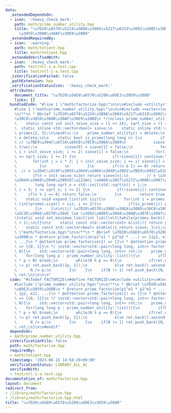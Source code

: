 ```yaml
---
data:
  _extendedDependsOn:
  - icon: ':heavy_check_mark:'
    path: math/prime_number_utility.hpp
    title: "\u7D20\u6570\u5224\u5B9A\u3084\u5217\u6319\u3092\u30B5\u30DD\u30FC\u30C8\
      \u3059\u308B\u30AF\u30E9\u30B9"
  _extendedRequiredBy:
  - icon: ':warning:'
    path: math/totient.hpp
    title: math/totient.hpp
  _extendedVerifiedWith:
  - icon: ':heavy_check_mark:'
    path: test/ntl-1-a.test.cpp
    title: test/ntl-1-a.test.cpp
  _isVerificationFailed: false
  _pathExtension: hpp
  _verificationStatusIcon: ':heavy_check_mark:'
  attributes:
    document_title: "\u7D20\u56E0\u6570\u5206\u89E3\u3059\u308B"
    links: []
  bundledCode: "#line 1 \"math/factorize.hpp\"\n\n\n#include <utility>\n#include <cmath>\n\
    #line 1 \"math/prime_number_utility.hpp\"\n\n\n#include <vector>\n#include <math.h>\n\
    \n/**\n * @brief \u7D20\u6570\u5224\u5B9A\u3084\u5217\u6319\u3092\u30B5\u30DD\u30FC\
    \u30C8\u3059\u308B\u30AF\u30E9\u30B9\n */\nclass prime_number_utility{\nprotected:\n\
    \    static const int init_seive_size = (1 << 24), sqrt_size = (1 << 12);\n  \
    \  static inline std::vector<bool> sieve;\n    static inline std::vector<int>\
    \ primes{2, 3};\n\npublic:\n    prime_number_utility() = delete;\n    ~prime_number_utility()\
    \ = delete;\n\n    static bool is_prime(long long n) {\n        if(sieve.empty()){\
    \ // \u7BE9\u304C\u672A\u69CB\u7BC9\u306A\u3089\n            sieve.assign(init_seive_size,\
    \ true);\n            sieve[0] = sieve[1] = false;\n            for(int i = 4;\
    \ i < init_seive_size; i += 2) sieve[i] = false;\n            for(int i = 3; i\
    \ <= sqrt_size; i += 2) {\n                if(!sieve[i]) continue;\n         \
    \       for(int j = i * 2; j < init_seive_size; j += i) sieve[j] = false;\n  \
    \          }\n        \n        }\n        if((n & 1) == 0) return 0;\n      \
    \  // n \u304C\u5C0F\u3055\u3044\u3068\u304D\u3001\u7BE9\u3092\u53C2\u7167\n \
    \       if(n < init_seive_size) return sieve[n];\n        // n \u304C\u5927\u304D\
    \u3044\u3068\u304D\u3001O(\u221An) \u8A66\u3057\u5272\u308A\u3067\u8A08\u7B97\n\
    \        long long sqrt_n = std::ceil(std::sqrt(n)) + 1;\n        for(long long\
    \ i = 3; i <= sqrt_n; i += 2) {\n            if(!sieve[i]) continue;\n       \
    \     if(n % i == 0) return false;\n        }\n        return true;\n    }\n\n\
    \    static void expand_list(int siz){\n        for(int i = primes.back() + 2;\
    \ (int)primes.size() < siz; i += 2){\n            if(is_prime(i)) primes.push_back(i);\n\
    \        }\n    }\n\n\t// \u7D20\u6570\u306E\u30EA\u30B9\u30C8\u3092\u3001\u672B\
    \u5C3E\u306E\u6570\u304C lim \u3092\u8D85\u3048\u308B\u307E\u3067\u62E1\u5F35\n\
    \tstatic void set_minimum_limit(int lim){\n\t\twhile(primes.back() < lim) expand_list(primes.size()\
    \ + 1);\n\t}\n\n    static const std::vector<int> &list(){ return primes; }\n\
    \    static const std::vector<bool> &table(){ return sieve; }\n};\n\n\n#line 6\
    \ \"math/factorize.hpp\"\n\n/**\n * @brief \u7D20\u56E0\u6570\u5206\u89E3\u3059\
    \u308B\n * @return prime_factorize(p1^e1 * p2^e2 * ...) => {{p1, e1}, {p2, e2],\
    \ ...}\n * @attention prime_factorize(1) => {}\n * @attention prime_factorize(0)\
    \ => {{0, 1}}\n */ \nstd::vector<std::pair<long long, int>> factorize(long long\
    \ N){\n    std::vector<std::pair<long long, int>> ret;\n    prime_number_utility::set_minimum_limit(ceil(sqrt(N)));\n\
    \    for(long long p : prime_number_utility::list()){\n        if(N == 1 || (__int128_t)p\
    \ * p > N) break;\n        while(N % p == 0){\n            if(ret.empty() || ret.back().first\
    \ != p) ret.push_back({p, 1});\n            else ret.back().second++;\n      \
    \      N /= p;\n        }\n    }\n    if(N != 1) ret.push_back({N, 1});\n    return\
    \ ret;\n}\n\n\n"
  code: "#ifndef FACTORIZE\n#define FACTORIZE\n#include <utility>\n#include <cmath>\n\
    #include \"prime_number_utility.hpp\"\n\n/**\n * @brief \u7D20\u56E0\u6570\u5206\
    \u89E3\u3059\u308B\n * @return prime_factorize(p1^e1 * p2^e2 * ...) => {{p1, e1},\
    \ {p2, e2], ...}\n * @attention prime_factorize(1) => {}\n * @attention prime_factorize(0)\
    \ => {{0, 1}}\n */ \nstd::vector<std::pair<long long, int>> factorize(long long\
    \ N){\n    std::vector<std::pair<long long, int>> ret;\n    prime_number_utility::set_minimum_limit(ceil(sqrt(N)));\n\
    \    for(long long p : prime_number_utility::list()){\n        if(N == 1 || (__int128_t)p\
    \ * p > N) break;\n        while(N % p == 0){\n            if(ret.empty() || ret.back().first\
    \ != p) ret.push_back({p, 1});\n            else ret.back().second++;\n      \
    \      N /= p;\n        }\n    }\n    if(N != 1) ret.push_back({N, 1});\n    return\
    \ ret;\n}\n\n#endif"
  dependsOn:
  - math/prime_number_utility.hpp
  isVerificationFile: false
  path: math/factorize.hpp
  requiredBy:
  - math/totient.hpp
  timestamp: '2023-06-15 14:58:26+09:00'
  verificationStatus: LIBRARY_ALL_AC
  verifiedWith:
  - test/ntl-1-a.test.cpp
documentation_of: math/factorize.hpp
layout: document
redirect_from:
- /library/math/factorize.hpp
- /library/math/factorize.hpp.html
title: "\u7D20\u56E0\u6570\u5206\u89E3\u3059\u308B"
---
```

